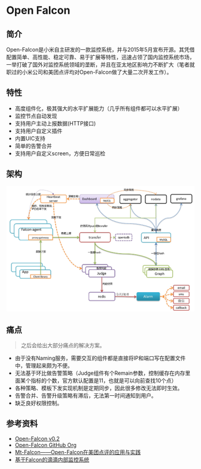 # Open Falcon

## 简介

Open-Falcon是小米自主研发的一款监控系统，并与2015年5月宣布开源。其凭借配置简单、高性能、稳定可靠、易于扩展等特性，迅速占领了国内监控系统市场，一举打破了国外对监控系统领域的垄断，并且在亚太地区影响力不断扩大（笔者就职过的小米公司和美团点评均对Open-Falcon做了大量二次开发工作）。

## 特性

* 高度组件化，极其强大的水平扩展能力（几乎所有组件都可以水平扩展）
* 监控节点自动发现
* 支持用户主动上报数据(HTTP接口)
* 支持用户自定义插件
* 内置UIC支持
* 简单的告警合并
* 支持用户自定义screen，方便日常巡检

## 架构

![Open-Falcon Architecture](/images/open-falcon-architecture.png)

## 痛点

> 之后会给出大部分痛点的解决方案。

* 由于没有Naming服务，需要交互的组件都是直接将IP和端口写在配置文件中，管理起来颇为不便。
* 无法基于环比做告警策略（Judge组件有个Remain参数，控制缓存在内存里面某个指标的个数，官方默认配置是11，也就是可以向前查找10个点）
* 各种策略、模板下发实现机制是定期同步，因此很多修改无法即时生效。
* 告警合并、告警升级策略有滞后，无法第一时间通知到用户。
* 缺乏良好权限控制。

## 参考资料

* [Open-Falcon v0.2](http://book.open-falcon.org/zh_0_2/)
* [Open-Falcon GitHub Org](https://github.com/open-falcon)
* [Mt-Falcon——Open-Falcon在美团点评的应用与实践](https://tech.meituan.com/Mt_Falcon_Monitoring_System.html)
* [基于Falcon的滴滴内部监控系统](https://mp.weixin.qq.com/s/t0LNdHQg7lv-_9nLlPHC5Q)
